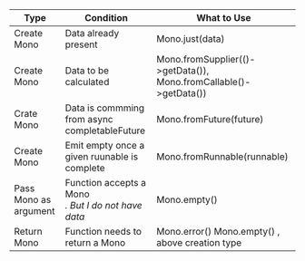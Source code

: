 
| Type | Condition | What to Use
|--|--|--|
| Create Mono |Data already present  | Mono.just(data) 
|Create Mono | Data to be calculated | Mono.fromSupplier(()->getData()),    Mono.fromCallable()->getData())
Crate Mono | Data is commming from async completableFuture | Mono.fromFuture(future)
Create Mono| Emit empty once a given ruunable is complete | Mono.fromRunnable(runnable)
Pass Mono as argument | Function accepts a Mono<Address>. But I do not have data | Mono.empty()
Return Mono | Function needs to return a Mono | Mono.error() Mono.empty() ,  above creation type
